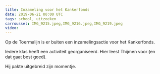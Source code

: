 ```yaml
---
title: Inzameling voor het Kankerfonds
date: 2019-06-21 00:00 UTC
tags: school, uitzoeken
carroussel: IMG_9215.jpeg,IMG_9216.jpeg,IMG_9219.jpeg
video: 
---
```

Op de Toermalijn is er buiten een inzamelingsactie voor het Kankerfonds. 

Iedere klas heeft een activiteit georganiseerd. Hier leest Thijmen voor (en dat gaat best goed).

Hij pakte uitgebreid zijn momentje.



